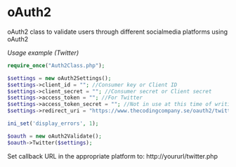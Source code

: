 # oAuth2
oAuth2 class to validate users through different socialmedia platforms using oAuth2


*Usage example (Twitter)*

```php
require_once("Auth2Class.php");

$settings = new oAuth2Settings();
$settings->client_id = ""; //Consumer key or Client ID
$settings->client_secret = ""; //Consumer secret or Client secret
$settings->access_token = ""; //For Twitter
$settings->access_token_secret = ""; //Not in use at this time of writing
$settings->redirect_uri = "https://www.thecodingcompany.se/oauth2/twitter.php";

ini_set('display_errors', 1);

$oauth = new oAuth2Validate();
$oauth->Twitter($settings);
```

Set callback URL in the appropriate platform to: http://yoururl/twitter.php
